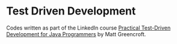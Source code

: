 # Test Driven Development

Codes written as part of the LinkedIn course [Practical Test-Driven Development for Java Programmers](https://www.linkedin.com/learning/practical-test-driven-development-for-java-programmers) by Matt Greencroft.
